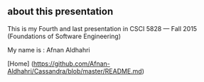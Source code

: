 ## about this presentation


This is my Fourth and last presentation in CSCI 5828 — Fall 2015 (Foundations of Software Engineering)

My name is : Afnan Aldhahri


[Home] (https://github.com/Afnan-Aldhahri/Cassandra/blob/master/README.md)
